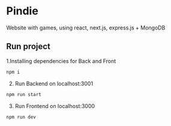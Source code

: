 # Pindie
Website with games, using react, next.js, express.js + MongoDB
<h2>Run project</h2>
1.Installing dependencies for Back and Front

```bash
npm i
```
2. Run Backend on localhost:3001

```bash
npm run start
```
3. Run Frontend on localhost:3000

```bash
npm run dev
```
